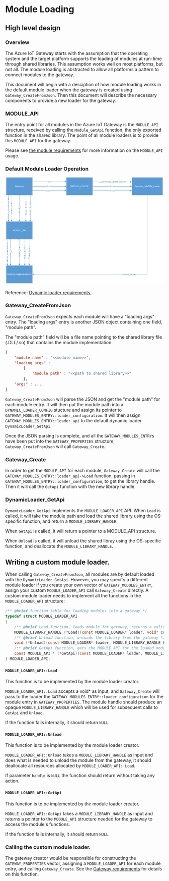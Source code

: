 Module Loading
==============

High level design
-----------------

### Overview

The Azure IoT Gateway starts with the assumption that the operating system and 
the target platform supports the loading of modules at run-time through shared 
libraries.  This assumption works well on most platforms, but not all. The 
module loading is abstracted to allow all platforms a pattern to connect modules to the gateway.

This document will begin with a desciption of how module loading works in the 
default module loader when the gateway is created using 
`Gateway_CreateFromJson`. Then this document will describe the necessary 
components to provide a new loader for the gateway.

### MODULE\_API

The entry point for all modules in the Azure IoT Gateway is the `MODULE_API` 
structure, received by calling the `Module_GetApi` function, the only exported 
function in the shared library.  The point of all module loaders is to provide 
this `MODULE_API` for the gateway.

Please see [the module requirements](module.md) for more information on the 
`MODULE_API` usage.


### Default Module Loader Operation

![Image: default module loader diagram](./media/module_loader_hld.png)

Reference: [Dynamic loader requirements.](dynamic_loader_requirements.md)

### Gateway\_CreateFromJson

`Gateway_CreateFromJson` expects each module will have a "loading args" entry. 
The "loading args" entry is another JSON object containing one field, "module 
path".

The "module path" field will be a file name pointing to the shared library file 
(.DLL/.so) that contains the module implementation. 

```json
{
    "module name" : "<<module name>>",
    "loading args" : 
        {
            "module path" : "<<path to shared library>>"
        },
    "args" : ...
}
```

`Gateway_CreateFromJson` will parse the JSON and get the "module path" for each 
module entry. It will then put the module path into a `DYNAMIC_LOADER_CONFIG` 
stucture and assign its pointer to 
`GATEWAY_MODULES_ENTRY::loader_configuration`. It will then assign `GATEWAY_MODULES_ENTRY::loader_api` to the default dynamic loader `DynamicLoader_GetApi`.

Once the JSON parsing is complete, and all the `GATEWAY_MODULES_ENTRY`s have 
been put into the `GATEWAY_PROPERTIES` structure, `Gateway_CreateFromJson` will 
call `Gateway_Create`.

### Gateway\_Create

In order to get the `MODULE_API` for each module, `Gateway_Create` 
will call the `GATEWAY_MODULES_ENTRY::loader_api->Load` function, passing in  
`GATEWAY_MODULES_ENTRY::loader_configuration`, to get the library handle.  Then 
it will call the `GetApi` function with the new library handle.

### DynamicLoader\_GetApi

`DynamicLoader_GetApi` implements the `MODULE_LOADER_API` API. When `Load` is 
called, it will take the module path and load the shared library using the 
OS-specific function, and return a `MODULE_LIBRARY_HANDLE`.

When `GetApi` is called, it will return a pointer to a MODULE_API structure.

When `Unload` is called, it will unload the shared libray using the OS-specific 
function, and deallocate the `MODULE_LIBRARY_HANDLE`.

## Writing a custom module loader.

When calling `Gateway_CreateFromJson`, all modules are by default loaded with 
the `DynamicLoader_GetApi`. However, you may specify a different module loader 
if you create your own vector of `GATEWAY_MODULES_ENTRY`, assign your custom 
`MODULE_LOADER_API` call `Gateway_Create` directly. A custom module loader 
needs to implement all the functions in the `MODULE_LOADER_API` structure:

```c
/** @brief function table for loading modules into a gateway */
typedef struct MODULE_LOADER_API
{
    /** @brief Load function, loads module for gateway, returns a valid handle on success */    
    MODULE_LIBRARY_HANDLE (*Load)(const MODULE_LOADER* loader, void* config);
    /** @brief Unload function, unloads the library from the gateway */    
    void (*Unload)(const MODULE_LOADER* loader, MODULE_LIBRARY_HANDLE handle);
    /** @brief GetApi function, gets the MODULE_API for the loaded module */  
    const MODULE_API * (*GetApi)(const MODULE_LOADER* loader, MODULE_LIBRARY_HANDLE handle)
} MODULE_LOADER_API;
```

#### `MODULE_LOADER_API::Load`

This function is to be implemented by the module loader creator. 

`MODULE_LOADER_API::Load` accepts a void\* as input, and `Gateway_Create` will 
pass to the loader the `GATEWAY_MODULES_ENTRY::loader_configuration` for the 
module entry in `GATEWAY_PROPERTIES`.  The module handle should produce an 
opaque `MODULE_LIBRARY_HANDLE` which will be used for subsequent calls to 
`GetApi` and `Unload`.

If the function fails internally, it should return `NULL`.

#### `MODULE_LOADER_API::Unload`

This function is to be implemented by the module loader creator. 

`MODULE_LOADER_API::Unload` takes a `MODULE_LIBRARY_HANDLE` as input and does what 
is needed to unload the module from the gateway, it should deallocate all 
resources allocated by `MODULE_LOADER_API::Load`.

If parameter `handle` is `NULL` the function should return without taking any 
action.

#### `MODULE_LOADER_API::GetApi`

This function is to be implemented by the module loader creator. 

`MODULE_LOADER_API::GetApi` takes a `MODULE_LIBRARY_HANDLE` as input and returns a 
pointer to the `MODULE_API` structure needed for the gateway to access the 
module's functions.

If the function fails internally, it should return `NULL`.

### Calling the custom module loader.

The gateway creator would be responsible for constructing the 
`GATEWAY_PROPERTIES` vector, assigning a `MODULE_LOADER_API` for each module entry, and calling `Gateway_Create`.  See the [Gateway requirements](gateway_requirements.md) for details on this function.

